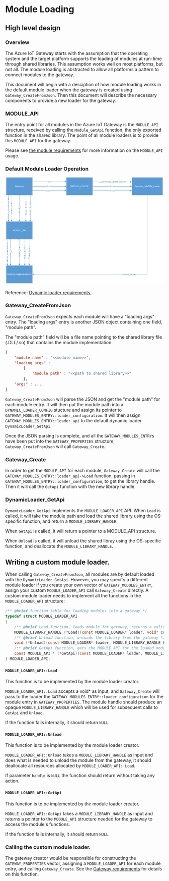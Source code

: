 Module Loading
==============

High level design
-----------------

### Overview

The Azure IoT Gateway starts with the assumption that the operating system and 
the target platform supports the loading of modules at run-time through shared 
libraries.  This assumption works well on most platforms, but not all. The 
module loading is abstracted to allow all platforms a pattern to connect modules to the gateway.

This document will begin with a desciption of how module loading works in the 
default module loader when the gateway is created using 
`Gateway_CreateFromJson`. Then this document will describe the necessary 
components to provide a new loader for the gateway.

### MODULE\_API

The entry point for all modules in the Azure IoT Gateway is the `MODULE_API` 
structure, received by calling the `Module_GetApi` function, the only exported 
function in the shared library.  The point of all module loaders is to provide 
this `MODULE_API` for the gateway.

Please see [the module requirements](module.md) for more information on the 
`MODULE_API` usage.


### Default Module Loader Operation

![Image: default module loader diagram](./media/module_loader_hld.png)

Reference: [Dynamic loader requirements.](dynamic_loader_requirements.md)

### Gateway\_CreateFromJson

`Gateway_CreateFromJson` expects each module will have a "loading args" entry. 
The "loading args" entry is another JSON object containing one field, "module 
path".

The "module path" field will be a file name pointing to the shared library file 
(.DLL/.so) that contains the module implementation. 

```json
{
    "module name" : "<<module name>>",
    "loading args" : 
        {
            "module path" : "<<path to shared library>>"
        },
    "args" : ...
}
```

`Gateway_CreateFromJson` will parse the JSON and get the "module path" for each 
module entry. It will then put the module path into a `DYNAMIC_LOADER_CONFIG` 
stucture and assign its pointer to 
`GATEWAY_MODULES_ENTRY::loader_configuration`. It will then assign `GATEWAY_MODULES_ENTRY::loader_api` to the default dynamic loader `DynamicLoader_GetApi`.

Once the JSON parsing is complete, and all the `GATEWAY_MODULES_ENTRY`s have 
been put into the `GATEWAY_PROPERTIES` structure, `Gateway_CreateFromJson` will 
call `Gateway_Create`.

### Gateway\_Create

In order to get the `MODULE_API` for each module, `Gateway_Create` 
will call the `GATEWAY_MODULES_ENTRY::loader_api->Load` function, passing in  
`GATEWAY_MODULES_ENTRY::loader_configuration`, to get the library handle.  Then 
it will call the `GetApi` function with the new library handle.

### DynamicLoader\_GetApi

`DynamicLoader_GetApi` implements the `MODULE_LOADER_API` API. When `Load` is 
called, it will take the module path and load the shared library using the 
OS-specific function, and return a `MODULE_LIBRARY_HANDLE`.

When `GetApi` is called, it will return a pointer to a MODULE_API structure.

When `Unload` is called, it will unload the shared libray using the OS-specific 
function, and deallocate the `MODULE_LIBRARY_HANDLE`.

## Writing a custom module loader.

When calling `Gateway_CreateFromJson`, all modules are by default loaded with 
the `DynamicLoader_GetApi`. However, you may specify a different module loader 
if you create your own vector of `GATEWAY_MODULES_ENTRY`, assign your custom 
`MODULE_LOADER_API` call `Gateway_Create` directly. A custom module loader 
needs to implement all the functions in the `MODULE_LOADER_API` structure:

```c
/** @brief function table for loading modules into a gateway */
typedef struct MODULE_LOADER_API
{
    /** @brief Load function, loads module for gateway, returns a valid handle on success */    
    MODULE_LIBRARY_HANDLE (*Load)(const MODULE_LOADER* loader, void* config);
    /** @brief Unload function, unloads the library from the gateway */    
    void (*Unload)(const MODULE_LOADER* loader, MODULE_LIBRARY_HANDLE handle);
    /** @brief GetApi function, gets the MODULE_API for the loaded module */  
    const MODULE_API * (*GetApi)(const MODULE_LOADER* loader, MODULE_LIBRARY_HANDLE handle)
} MODULE_LOADER_API;
```

#### `MODULE_LOADER_API::Load`

This function is to be implemented by the module loader creator. 

`MODULE_LOADER_API::Load` accepts a void\* as input, and `Gateway_Create` will 
pass to the loader the `GATEWAY_MODULES_ENTRY::loader_configuration` for the 
module entry in `GATEWAY_PROPERTIES`.  The module handle should produce an 
opaque `MODULE_LIBRARY_HANDLE` which will be used for subsequent calls to 
`GetApi` and `Unload`.

If the function fails internally, it should return `NULL`.

#### `MODULE_LOADER_API::Unload`

This function is to be implemented by the module loader creator. 

`MODULE_LOADER_API::Unload` takes a `MODULE_LIBRARY_HANDLE` as input and does what 
is needed to unload the module from the gateway, it should deallocate all 
resources allocated by `MODULE_LOADER_API::Load`.

If parameter `handle` is `NULL` the function should return without taking any 
action.

#### `MODULE_LOADER_API::GetApi`

This function is to be implemented by the module loader creator. 

`MODULE_LOADER_API::GetApi` takes a `MODULE_LIBRARY_HANDLE` as input and returns a 
pointer to the `MODULE_API` structure needed for the gateway to access the 
module's functions.

If the function fails internally, it should return `NULL`.

### Calling the custom module loader.

The gateway creator would be responsible for constructing the 
`GATEWAY_PROPERTIES` vector, assigning a `MODULE_LOADER_API` for each module entry, and calling `Gateway_Create`.  See the [Gateway requirements](gateway_requirements.md) for details on this function.

